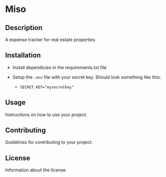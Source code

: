 # Miso

## Description

A expense tracker for real estate properties

## Installation

* Install dependicies in the requirements.txt file

* Setup the ```.env``` file with your secret key. Should look something like this:
  * ```SECRET_KEY="mysecretkey"```

## Usage

Instructions on how to use your project.

## Contributing

Guidelines for contributing to your project.

## License

Information about the license.